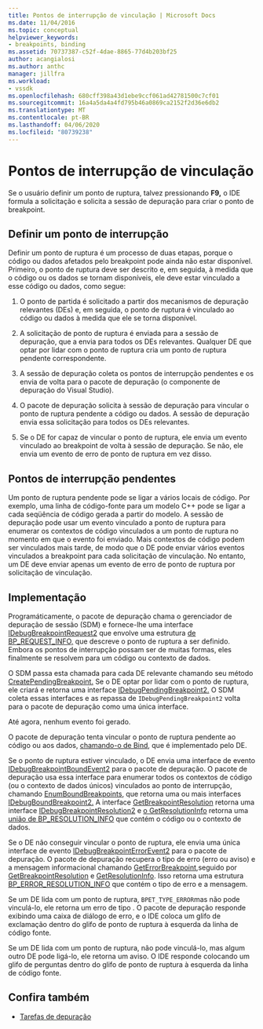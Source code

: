 ```yaml
---
title: Pontos de interrupção de vinculação | Microsoft Docs
ms.date: 11/04/2016
ms.topic: conceptual
helpviewer_keywords:
- breakpoints, binding
ms.assetid: 70737387-c52f-4dae-8865-77d4b203bf25
author: acangialosi
ms.author: anthc
manager: jillfra
ms.workload:
- vssdk
ms.openlocfilehash: 680cff398a43d1ebe9ccf061ad42781500c7cf01
ms.sourcegitcommit: 16a4a5da4a4fd795b46a0869ca2152f2d36e6db2
ms.translationtype: MT
ms.contentlocale: pt-BR
ms.lasthandoff: 04/06/2020
ms.locfileid: "80739238"
---
```

# <a name="bind-breakpoints"></a>Pontos de interrupção de vinculação
Se o usuário definir um ponto de ruptura, talvez pressionando **F9,** o IDE formula a solicitação e solicita a sessão de depuração para criar o ponto de breakpoint.

## <a name="set-a-breakpoint"></a>Definir um ponto de interrupção
 Definir um ponto de ruptura é um processo de duas etapas, porque o código ou dados afetados pelo breakpoint pode ainda não estar disponível. Primeiro, o ponto de ruptura deve ser descrito e, em seguida, à medida que o código ou os dados se tornam disponíveis, ele deve estar vinculado a esse código ou dados, como segue:

1. O ponto de partida é solicitado a partir dos mecanismos de depuração relevantes (DEs) e, em seguida, o ponto de ruptura é vinculado ao código ou dados à medida que ele se torna disponível.

2. A solicitação de ponto de ruptura é enviada para a sessão de depuração, que a envia para todos os DEs relevantes. Qualquer DE que optar por lidar com o ponto de ruptura cria um ponto de ruptura pendente correspondente.

3. A sessão de depuração coleta os pontos de interrupção pendentes e os envia de volta para o pacote de depuração (o componente de depuração do Visual Studio).

4. O pacote de depuração solicita à sessão de depuração para vincular o ponto de ruptura pendente a código ou dados. A sessão de depuração envia essa solicitação para todos os DEs relevantes.

5. Se o DE for capaz de vincular o ponto de ruptura, ele envia um evento vinculado ao breakpoint de volta à sessão de depuração. Se não, ele envia um evento de erro de ponto de ruptura em vez disso.

## <a name="pending-breakpoints"></a>Pontos de interrupção pendentes
 Um ponto de ruptura pendente pode se ligar a vários locais de código. Por exemplo, uma linha de código-fonte para um modelo C++ pode se ligar a cada seqüência de código gerada a partir do modelo. A sessão de depuração pode usar um evento vinculado a ponto de ruptura para enumerar os contextos de código vinculados a um ponto de ruptura no momento em que o evento foi enviado. Mais contextos de código podem ser vinculados mais tarde, de modo que o DE pode enviar vários eventos vinculados a breakpoint para cada solicitação de vinculação. No entanto, um DE deve enviar apenas um evento de erro de ponto de ruptura por solicitação de vinculação.

## <a name="implementation"></a>Implementação
 Programáticamente, o pacote de depuração chama o gerenciador de depuração de sessão (SDM) e fornece-lhe uma interface [IDebugBreakpointRequest2](../../extensibility/debugger/reference/idebugbreakpointrequest2.md) que envolve uma estrutura [de BP_REQUEST_INFO,](../../extensibility/debugger/reference/bp-request-info.md) que descreve o ponto de ruptura a ser definido. Embora os pontos de interrupção possam ser de muitas formas, eles finalmente se resolvem para um código ou contexto de dados.

 O SDM passa esta chamada para cada DE relevante chamando seu método [CreatePendingBreakpoint.](../../extensibility/debugger/reference/idebugengine2-creatependingbreakpoint.md) Se o DE optar por lidar com o ponto de ruptura, ele criará e retorna uma interface [IDebugPendingBreakpoint2.](../../extensibility/debugger/reference/idebugpendingbreakpoint2.md) O SDM coleta essas interfaces e as repassa de `IDebugPendingBreakpoint2` volta para o pacote de depuração como uma única interface.

 Até agora, nenhum evento foi gerado.

 O pacote de depuração tenta vincular o ponto de ruptura pendente ao código ou aos dados, [chamando-o de Bind](../../extensibility/debugger/reference/idebugpendingbreakpoint2-bind.md), que é implementado pelo DE.

 Se o ponto de ruptura estiver vinculado, o DE envia uma interface de evento [IDebugBreakpointBoundEvent2](../../extensibility/debugger/reference/idebugbreakpointboundevent2.md) para o pacote de depuração. O pacote de depuração usa essa interface para enumerar todos os contextos de código (ou o contexto de dados únicos) vinculados ao ponto de interrupção, chamando [EnumBoundBreakpoints](../../extensibility/debugger/reference/idebugbreakpointboundevent2-enumboundbreakpoints.md), que retorna uma ou mais interfaces [IDebugBoundBreakpoint2.](../../extensibility/debugger/reference/idebugboundbreakpoint2.md) A interface [GetBreakpointResolution](../../extensibility/debugger/reference/idebugboundbreakpoint2-getbreakpointresolution.md) retorna uma interface [IDebugBreakpointResolution2](../../extensibility/debugger/reference/idebugbreakpointresolution2.md) e [o GetResolutionInfo](../../extensibility/debugger/reference/idebugbreakpointresolution2-getresolutioninfo.md) retorna uma [união de BP_RESOLUTION_INFO](../../extensibility/debugger/reference/bp-resolution-info.md) que contém o código ou o contexto de dados.

 Se o DE não conseguir vincular o ponto de ruptura, ele envia uma única interface de evento [IDebugBreakpointErrorEvent2](../../extensibility/debugger/reference/idebugbreakpointerrorevent2.md) para o pacote de depuração. O pacote de depuração recupera o tipo de erro (erro ou aviso) e a mensagem informacional chamando [GetErrorBreakpoint,](../../extensibility/debugger/reference/idebugbreakpointerrorevent2-geterrorbreakpoint.md)seguido por [GetBreakpointResolution](../../extensibility/debugger/reference/idebugerrorbreakpoint2-getbreakpointresolution.md) e [GetResolutionInfo](../../extensibility/debugger/reference/idebugerrorbreakpointresolution2-getresolutioninfo.md). Isso retorna uma estrutura [BP_ERROR_RESOLUTION_INFO](../../extensibility/debugger/reference/bp-error-resolution-info.md) que contém o tipo de erro e a mensagem.

 Se um DE lida com um ponto de ruptura, `BPET_TYPE_ERROR`mas não pode vinculá-lo, ele retorna um erro de tipo . O pacote de depuração responde exibindo uma caixa de diálogo de erro, e o IDE coloca um glifo de exclamação dentro do glifo de ponto de ruptura à esquerda da linha de código fonte.

 Se um DE lida com um ponto de ruptura, não pode vinculá-lo, mas algum outro DE pode ligá-lo, ele retorna um aviso. O IDE responde colocando um glifo de perguntas dentro do glifo de ponto de ruptura à esquerda da linha de código fonte.

## <a name="see-also"></a>Confira também
- [Tarefas de depuração](../../extensibility/debugger/debugging-tasks.md)
